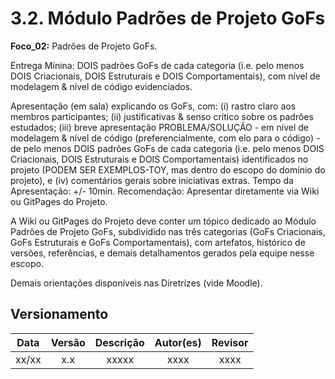 # 3.2. Módulo Padrões de Projeto GoFs

**Foco_02:** Padrões de Projeto GoFs.

Entrega Mínina: DOIS padrões GoFs de cada categoria (i.e. pelo menos DOIS Criacionais, DOIS Estruturais e DOIS Comportamentais), com nível de modelagem & nível de código evidenciados.

Apresentação (em sala) explicando os GoFs, com: (i) rastro claro aos membros participantes; (ii) justificativas & senso crítico sobre os padrões estudados; (iii) breve apresentação PROBLEMA/SOLUÇÃO - em nível de modelagem & nível de código (preferencialmente, com elo para o código) - de pelo menos DOIS padrões GoFs de cada categoria (i.e. pelo menos DOIS Criacionais, DOIS Estruturais e DOIS Comportamentais) identificados no projeto (PODEM SER EXEMPLOS-TOY, mas dentro do escopo do domínio do projeto), e (iv) comentários gerais sobre iniciativas extras. Tempo da Apresentação: +/- 10min. Recomendação: Apresentar diretamente via Wiki ou GitPages do Projeto.

A Wiki ou GitPages do Projeto deve conter um tópico dedicado ao Módulo Padrões de Projeto GoFs, subdividido nas três categorias (GoFs Criacionais, GoFs Estruturais e GoFs Comportamentais), com artefatos, histórico de versões, referências, e demais detalhamentos gerados pela equipe nesse escopo.

Demais orientações disponíveis nas Diretrizes (vide Moodle).



## Versionamento

| Data |Versão| Descrição | Autor(es) | Revisor |
|:----:|:----:|:---------:|:-----:|:-----:|
| xx/xx |  x.x  | xxxxx | xxxx | xxxx |